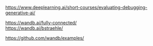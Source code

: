 https://www.deeplearning.ai/short-courses/evaluating-debugging-generative-ai/  

https://wandb.ai/fully-connected/  
https://wandb.ai/bstraehle/  

https://github.com/wandb/examples/  
